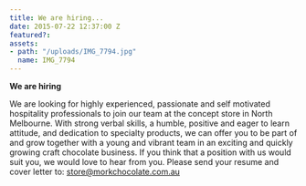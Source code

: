```yaml
---
title: We are hiring...
date: 2015-07-22 12:37:00 Z
featured?: 
assets:
- path: "/uploads/IMG_7794.jpg"
  name: IMG_7794
---
```


**We are hiring**

We are looking for highly experienced, passionate and self motivated hospitality professionals to join our team at the concept store in North Melbourne. With strong verbal skills, a humble, positive and eager to learn attitude, and dedication to specialty products, we can offer you to be part of and grow together with a young and vibrant team in an exciting and quickly growing craft chocolate business. If you think that a position with us would suit you, we would love to hear from you. Please send your resume and cover letter to: store@morkchocolate.com.au
